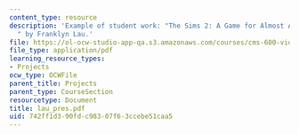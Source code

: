 ```yaml
---
content_type: resource
description: 'Example of student work: "The Sims 2: A Game for Almost All Players
  " by Franklyn Lau.'
file: https://ol-ocw-studio-app-qa.s3.amazonaws.com/courses/cms-600-videogame-theory-and-analysis-fall-2007/742ff1d390fdc98307f63ccebe51caa5_lau_pres.pdf
file_type: application/pdf
learning_resource_types:
- Projects
ocw_type: OCWFile
parent_title: Projects
parent_type: CourseSection
resourcetype: Document
title: lau_pres.pdf
uid: 742ff1d3-90fd-c983-07f6-3ccebe51caa5
---
```

